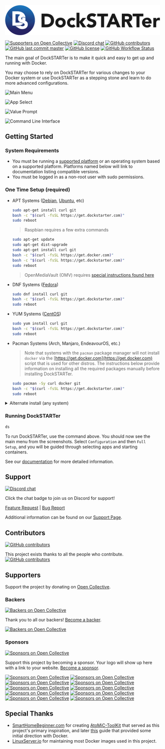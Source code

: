 # <!-- Home -->

[![DockSTARTer](https://github.com/GhostWriters/DockSTARTer/raw/master/docs/images/logo.png)](https://dockstarter.com)

[![Supporters on Open Collective](https://img.shields.io/opencollective/all/DockSTARTer.svg?style=flat-square&color=607D8B)](#supporters)
[![Discord chat](https://img.shields.io/discord/477959324183035936.svg?style=flat-square&color=607D8B&logo=discord)](https://dockstarter.com/discord)
[![GitHub contributors](https://img.shields.io/github/contributors/GhostWriters/DockSTARTer.svg?style=flat-square&color=607D8B)](https://github.com/GhostWriters/DockSTARTer/graphs/contributors)
[![GitHub last commit master](https://img.shields.io/github/last-commit/GhostWriters/DockSTARTer/master.svg?style=flat-square&color=607D8B&label=code%20committed)](https://github.com/GhostWriters/DockSTARTer/commits/master)
[![GitHub license](https://img.shields.io/github/license/GhostWriters/DockSTARTer.svg?style=flat-square&color=607D8B)](https://github.com/GhostWriters/DockSTARTer/blob/master/LICENSE.md)
[![GitHub Workflow Status](https://img.shields.io/github/workflow/status/GhostWriters/DockSTARTer/Run%20Tests/master?style=flat-square&color=607D8B&logo=github)](https://github.com/GhostWriters/DockSTARTer/actions?query=workflow%3ARun%20Tests+branch%3Amaster)

The main goal of DockSTARTer is to make it quick and easy to get up and running with Docker.

You may choose to rely on DockSTARTer for various changes to your Docker system or use DockSTARTer as a stepping stone and learn to do more advanced configurations.

![Main Menu](https://i.imgur.com/odfRk0j.png)

![App Select](https://i.imgur.com/tFsu2Hh.png)

![Value Prompt](https://i.imgur.com/k1bdAoQ.png)

![Command Line Interface](https://i.imgur.com/Y8F3uT2.png)

## Getting Started

### System Requirements

- You must be running a [supported platform](https://docs.docker.com/install/#supported-platforms) or an operating system based on a supported platform. Platforms named below will link to documentation listing compatible versions.
- You must be logged in as a non-root user with sudo permissions.

### One Time Setup (required)

- APT Systems ([Debian](https://docs.docker.com/install/linux/docker-ce/debian/#os-requirements), [Ubuntu](https://docs.docker.com/install/linux/docker-ce/ubuntu/#os-requirements), etc)

  ```bash
  sudo apt-get install curl git
  bash -c "$(curl -fsSL https://get.dockstarter.com)"
  sudo reboot
  ```

  > Raspbian requires a few extra commands

  ```bash
  sudo apt-get update
  sudo apt-get dist-upgrade
  sudo apt-get install curl git
  bash -c "$(curl -fsSL https://get.docker.com)"
  bash -c "$(curl -fsSL https://get.dockstarter.com)"
  sudo reboot
  ```

  > OpenMediaVault (OMV) requires [special instructions found here](https://dockstarter.com/advanced/openmediavault/)

- DNF Systems ([Fedora](https://docs.docker.com/install/linux/docker-ce/fedora/#os-requirements))

  ```bash
  sudo dnf install curl git
  bash -c "$(curl -fsSL https://get.dockstarter.com)"
  sudo reboot
  ```

- YUM Systems ([CentOS](https://docs.docker.com/install/linux/docker-ce/centos/#os-requirements))

  ```bash
  sudo yum install curl git
  bash -c "$(curl -fsSL https://get.dockstarter.com)"
  sudo reboot
  ```

- Pacman Systems (Arch, Manjaro, EndeavourOS, etc.)

  > Note that systems with the `pacman` package manager will not install `docker` via the [https://get.docker.com](https://get.docker.com) script that is used for other distros. The instructions below provide information on installing all the required packages manually before installing DockSTARTer.

  ```bash
  sudo pacman -Sy curl docker git
  bash -c "$(curl -fsSL https://get.dockstarter.com)"
  sudo reboot
  ```

<details>
  <summary>Alternate install (any system)</summary>

The standard install above downloads the initial script using a method with some known risks. For those concerned with the security of the above method, here is an alternative:

```bash
## NOTE: Run the appropriate command for your distro
sudo apt-get install curl git
sudo dnf install curl git
sudo yum install curl git
sudo pacman -Sy curl docker git
```

Then

```bash
git clone https://github.com/GhostWriters/DockSTARTer "/home/${USER}/.docker"
sudo bash /home/"${USER}"/.docker/main.sh -vi
sudo reboot
```

</details>

### Running DockSTARTer

```bash
ds
```

To run DockSTARTer, use the command above. You should now see the main menu from the screenshots. Select `Configuration` and then `Full Setup`, and you will be guided through selecting apps and starting containers.

See our [documentation](https://dockstarter.com/introduction/) for more detailed information.

## Support

[![Discord chat](https://img.shields.io/discord/477959324183035936.svg?style=flat-square&color=607D8B&logo=discord)](https://dockstarter.com/discord)

Click the chat badge to join us on Discord for support!

[Feature Request](https://github.com/GhostWriters/DockSTARTer/issues/new?template=feature_request.md) | [Bug Report](https://github.com/GhostWriters/DockSTARTer/issues/new?template=bug_report.md)

Additional information can be found on our [Support Page](https://dockstarter.com/basics/support/).

## Contributors

[![GitHub contributors](https://img.shields.io/github/contributors/GhostWriters/DockSTARTer.svg?style=flat-square&color=607D8B)](https://github.com/GhostWriters/DockSTARTer/graphs/contributors)

This project exists thanks to all the people who contribute.
[![GitHub contributors](https://opencollective.com/DockSTARTer/contributors.svg?button=false)](https://GitHub.com/GhostWriters/DockSTARTer/graphs/contributors)

## Supporters

Support the project by donating on [Open Collective](https://opencollective.com/DockSTARTer#donation).

### Backers

[![Backers on Open Collective](https://img.shields.io/opencollective/tier/DockSTARTer/7408.svg?style=flat-square&color=607D8B&label=backers)](https://opencollective.com/DockSTARTer#backer)

Thank you to all our backers! [Become a backer](https://opencollective.com/DockSTARTer#backer).

[![Backers on Open Collective](https://opencollective.com/DockSTARTer/tiers/backer.svg)](https://opencollective.com/DockSTARTer#backers)

### Sponsors

[![Sponsors on Open Collective](https://img.shields.io/opencollective/tier/DockSTARTer/7409.svg?style=flat-square&color=607D8B&label=sponsors)](https://opencollective.com/DockSTARTer#sponsor)

Support this project by becoming a sponsor. Your logo will show up here with a link to your website. [Become a sponsor](https://opencollective.com/DockSTARTer#sponsor).

[![Sponsors on Open Collective](https://opencollective.com/DockSTARTer/tiers/sponsor/0/avatar.svg)](https://opencollective.com/DockSTARTer/tiers/sponsor/0/website)
[![Sponsors on Open Collective](https://opencollective.com/DockSTARTer/tiers/sponsor/1/avatar.svg)](https://opencollective.com/DockSTARTer/tiers/sponsor/1/website)
[![Sponsors on Open Collective](https://opencollective.com/DockSTARTer/tiers/sponsor/2/avatar.svg)](https://opencollective.com/DockSTARTer/tiers/sponsor/2/website)
[![Sponsors on Open Collective](https://opencollective.com/DockSTARTer/tiers/sponsor/3/avatar.svg)](https://opencollective.com/DockSTARTer/tiers/sponsor/3/website)
[![Sponsors on Open Collective](https://opencollective.com/DockSTARTer/tiers/sponsor/4/avatar.svg)](https://opencollective.com/DockSTARTer/tiers/sponsor/4/website)
[![Sponsors on Open Collective](https://opencollective.com/DockSTARTer/tiers/sponsor/5/avatar.svg)](https://opencollective.com/DockSTARTer/tiers/sponsor/5/website)
[![Sponsors on Open Collective](https://opencollective.com/DockSTARTer/tiers/sponsor/6/avatar.svg)](https://opencollective.com/DockSTARTer/tiers/sponsor/6/website)
[![Sponsors on Open Collective](https://opencollective.com/DockSTARTer/tiers/sponsor/7/avatar.svg)](https://opencollective.com/DockSTARTer/tiers/sponsor/7/website)
[![Sponsors on Open Collective](https://opencollective.com/DockSTARTer/tiers/sponsor/8/avatar.svg)](https://opencollective.com/DockSTARTer/tiers/sponsor/8/website)
[![Sponsors on Open Collective](https://opencollective.com/DockSTARTer/tiers/sponsor/9/avatar.svg)](https://opencollective.com/DockSTARTer/tiers/sponsor/9/website)

## Special Thanks

- [SmartHomeBeginner.com](https://www.smarthomebeginner.com) for creating [AtoMiC-ToolKit](https://github.com/htpcBeginner/AtoMiC-ToolKit) that served as this project's primary inspiration, and later [this](https://www.smarthomebeginner.com/docker-home-media-server-2018-basic/) guide that provided some initial direction with Docker.
- [LinuxServer.io](https://www.linuxserver.io) for maintaining most Docker images used in this project.
